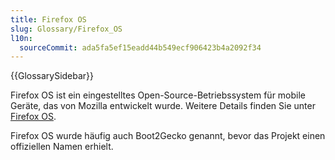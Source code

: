 ```yaml
---
title: Firefox OS
slug: Glossary/Firefox_OS
l10n:
  sourceCommit: ada5fa5ef15eadd44b549ecf906423b4a2092f34
---
```


{{GlossarySidebar}}

Firefox OS ist ein eingestelltes Open-Source-Betriebssystem für mobile Geräte, das von Mozilla entwickelt wurde. Weitere Details finden Sie unter [Firefox OS](https://en.wikipedia.org/wiki/Firefox_OS).

Firefox OS wurde häufig auch Boot2Gecko genannt, bevor das Projekt einen offiziellen Namen erhielt.
